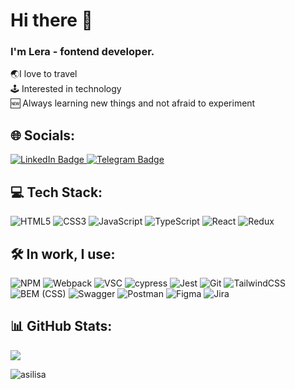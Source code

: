 # Hi there 👋 
### I'm Lera - fontend developer.

🌏I love to travel 
<br> 🕹 Interested in technology
<br> 🆕 Always learning new things and not afraid to experiment

## 🌐 Socials:
<div id="badges" align="start">
  <a href="https://www.linkedin.com/in/valeriya-prokofyeva/">
    <img src="https://img.shields.io/badge/LinkedIn-blue?style=for-the-badge&logo=linkedin&logoColor=white" alt="LinkedIn Badge"/>
  </a>
  <a href="https://t.me/vprokofyeva">
    <img src="https://img.shields.io/badge/Telegram-blue?style=for-the-badge&logo=telegram&logoColor=white" alt="Telegram Badge"/>
  </a>
</div>

## 💻 Tech Stack:
![HTML5](https://img.shields.io/badge/html5-%23E34F26.svg?style=for-the-badge&logo=html5&logoColor=white) 
![CSS3](https://img.shields.io/badge/css3-%231572B6.svg?style=for-the-badge&logo=css3&logoColor=white) 
![JavaScript](https://img.shields.io/badge/javascript-%23323330.svg?style=for-the-badge&logo=javascript&logoColor=%23F7DF1E)
![TypeScript](https://img.shields.io/badge/typescript-%23007ACC.svg?style=for-the-badge&logo=typescript&logoColor=white)
![React](https://img.shields.io/badge/react-%2320232a.svg?style=for-the-badge&logo=react&logoColor=%2361DAFB)
![Redux](https://img.shields.io/badge/redux-%23593d88.svg?style=for-the-badge&logo=redux&logoColor=white)

## 🛠️ In work, I use:
![NPM](https://img.shields.io/badge/NPM-%23323330.svg?style=for-the-badge&logo=npm&logoColor=32CD32) 
![Webpack](https://img.shields.io/badge/webpack-%238DD6F9.svg?style=for-the-badge&logo=webpack&logoColor=black)
![VSC](https://img.shields.io/badge/-VSCode-cccccc?style=for-the-badge&logo=visualstudiocode&logoColor=blue)
![cypress](https://img.shields.io/badge/-cypress-%23E5E5E5?style=for-the-badge&logo=cypress&logoColor=058a5e)
![Jest](https://img.shields.io/badge/-jest-%23C21325?style=for-the-badge&logo=jest&logoColor=white)
![Git](https://img.shields.io/badge/git-%23F05033.svg?style=for-the-badge&logo=git&logoColor=white)
![TailwindCSS](https://img.shields.io/badge/tailwindcss-%2338B2AC.svg?style=for-the-badge&logo=tailwind-css&logoColor=white)
![BEM (CSS)](https://img.shields.io/badge/-BEM%20(CSS)-white?style=for-the-badge&logo=bem&logoColor=black)
![Swagger](https://img.shields.io/badge/-Swagger-%23Clojure?style=for-the-badge&logo=swagger&logoColor=white)
![Postman](https://img.shields.io/badge/Postman-FF6C37?style=for-the-badge&logo=postman&logoColor=white)
![Figma](https://img.shields.io/badge/figma-%23F24E1E.svg?style=for-the-badge&logo=figma&logoColor=white)
![Jira](https://img.shields.io/badge/jira-%230A0FFF.svg?style=for-the-badge&logo=jira&logoColor=white) 

## 📊 GitHub Stats:

<a href="https://visitcount.itsvg.in">
  <img src="https://visitcount.itsvg.in/api?id=RubyVine01&label=Profile%20Views&color=12&icon=0&pretty=false" />
</a>

<p><img align="center" src="https://github-readme-stats.vercel.app/api/top-langs?username=RubyVine01&show_icons=true&locale=en&layout=compact&theme=aura" alt="asilisa" /></p>
